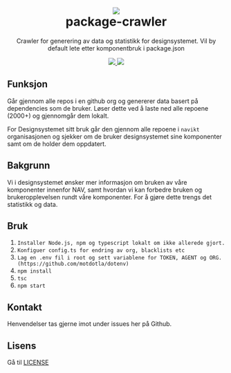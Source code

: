 <h1 align="center">
    <img src="https://www.nav.no/_/asset/no.nav.navno:1575554845/img/navno/logo.svg" />
    <br/>package-crawler
</h1>

<div align="center">
    <p>
        Crawler for generering av data og statistikk for designsystemet. Vil by default lete etter komponentbruk i package.json
    </p>
    <p>
      <a href="https://github.com/navikt/package-crawler/pulls">
          <img src="https://img.shields.io/badge/PRs-welcome-green.svg" />
      </a>
      <a href="https://github.com/navikt/package-crawler/projects/1">
          <img src="https://progress-bar.dev/40?title=Completed" />
      </a>
    </p>
</div>

## Funksjon

Går gjennom alle repos i en github org og genererer data basert på dependencies som de bruker. Løser dette ved å laste ned alle repoene (2000+) og gjennomgår dem lokalt. 

For Designsystemet sitt bruk går den gjennom alle repoene i `navikt` organisasjonen og sjekker om de bruker designsystemet sine komponenter
samt om de holder dem oppdatert.

## Bakgrunn

Vi i designsystemet ønsker mer informasjon om bruken av våre komponenter innenfor NAV, samt hvordan vi kan forbedre bruken og brukeropplevelsen rundt våre komponenter. For å gjøre dette trengs det statistikk og data.

## Bruk

1. `Installer Node.js, npm og typescript lokalt om ikke allerede gjort.`
2. `Konfiguer config.ts for endring av org, blacklists etc`
3. `Lag en .env fil i root og sett variablene for TOKEN, AGENT og ORG. (https://github.com/motdotla/dotenv)`
4. `npm install`
5. `tsc`
6. `npm start`

## Kontakt

Henvendelser tas gjerne imot under issues her på Github.

## Lisens

Gå til [LICENSE](https://github.com/navikt/package-crawler/blob/master/LICENSE)
